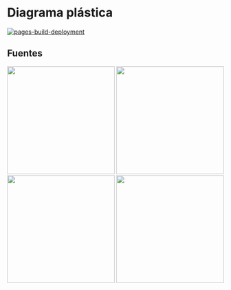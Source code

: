 # Diagrama plástica
[![pages-build-deployment](https://github.com/land-code/diagrama-plastica/actions/workflows/pages/pages-build-deployment/badge.svg?branch=main)](https://github.com/land-code/diagrama-plastica/actions/workflows/pages/pages-build-deployment)
## Fuentes
<img src="https://github.com/land-code/diagrama-plastica/assets/86802432/739b27ae-0387-45fb-90f2-4b589f411935" width="250px">
<img src="https://github.com/land-code/diagrama-plastica/assets/86802432/888837b0-9122-42e3-9cd8-fb79d03240a0" width="250px">
<img src="https://github.com/land-code/diagrama-plastica/assets/86802432/9468cf07-a2df-46e6-ba73-57fc3ab67ef0" width="250px">
<img src="https://github.com/land-code/diagrama-plastica/assets/86802432/c3a95c25-fc76-4f85-bc35-71b1f75861bf" width="250px">
